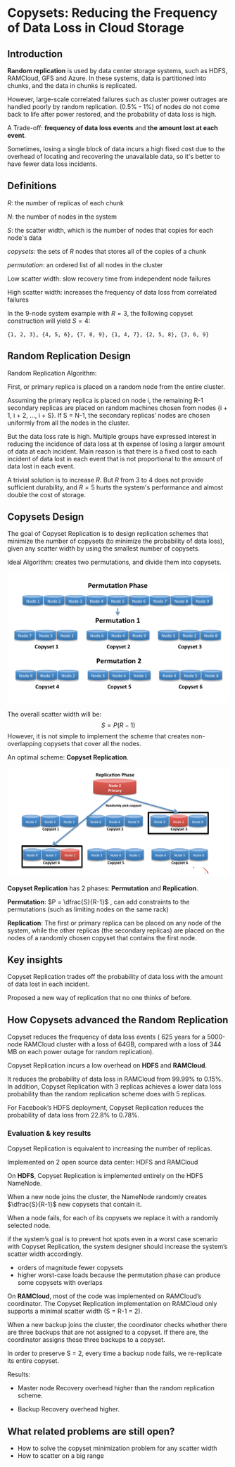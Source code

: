  

# Copysets: Reducing the Frequency of Data Loss in Cloud Storage



## Introduction

**Random replication** is used by data center storage systems, such as HDFS, RAMCloud, GFS and Azure. In these systems, data is partitioned into chunks, and the data in chunks is replicated. 

However, large-scale correlated failures such as cluster power outrages are handled poorly by random replication. (0.5% - 1%) of nodes do not come back to life after power restored, and the probability of data loss is high.  

A Trade-off:  **frequency of data loss events** and **the amount lost at each event**.

Sometimes, losing a single block of data incurs a high fixed cost due to the overhead of locating and recovering the unavailable data, so it's better to have fewer data loss incidents.



## Definitions

$R$: the number of replicas of each chunk

$N$: the number of nodes in the system

$S$: the scatter width, which is the number of nodes that copies for each node's data

$copysets$: the sets of $R$ nodes that stores all of the copies of a chunk

$permutation$: an ordered list of all nodes in the cluster



Low scatter width: slow recovery time from independent node failures

High scatter width: increases the frequency of data loss from correlated failures

 In the 9-node system example with $R = 3$, the following copyset construction will yield $S = 4$:

```
{1, 2, 3}, {4, 5, 6}, {7, 8, 9}, {1, 4, 7}, {2, 5, 8}, {3, 6, 9}
```



## Random Replication Design

Random Replication Algorithm:

First, or primary replica is placed on a random node from the entire cluster. 

Assuming the primary replica is placed on node i, the remaining R-1 secondary replicas are placed on random machines chosen from nodes {i + 1, i + 2, ..., i + S}. If S = N-1, the secondary replicas’ nodes are chosen uniformly from all the nodes in the cluster.

But the data loss rate is high. Multiple groups have expressed interest in reducing the incidence of data loss at th expense of losing a larger amount of data at each incident. Main reason is that there is a fixed cost to each incident of data lost in each event that is not proportional to the amount of data lost in each event. 

A trivial solution is to increase $R$. But $R$ from 3 to 4 does not provide sufficient durability, and $R = 5$ hurts the system's performance and almost double the cost of storage.



## Copysets Design

The goal of Copyset Replication is to design replication schemes that minimize the number of copysets (to minimize the probability of data loss), given any scatter width by using the smallest number of copysets. 

Ideal Algorithm: creates two permutations, and divide them into copysets.

![image-20211020205634730](./Copysets.assets/image-20211020205634730.png)

The overall scatter width will be:
$$
S = P(R-1)
$$
However, it is not simple to implement the scheme that creates non-overlapping copysets that cover all the nodes. 

An optimal scheme: **Copyset Replication**.

![image-20211020232854421](./Copysets.assets/image-20211020232854421.png)

**Copyset Replication** has 2 phases: **Permutation** and **Replication**.

**Permutation**: $P = \dfrac{S}{R-1}$ , can add constraints to the permutations (such as limiting nodes on the same rack)

**Replication**:  The first or primary replica can be placed on any node of the system, while the other replicas (the secondary replicas) are placed on the nodes of a randomly chosen copyset that contains the first node.



## Key insights

Copyset Replication trades off the probability of data loss with the amount of data lost in each incident.

Proposed a new way of replication that no one thinks of before.



## How Copysets advanced the Random Replication

Copyset reduces the frequency of data loss events ( 625 years  for  a 5000-node RAMCloud cluster with a loss of 64GB, compared with a loss of  344 MB on each power outage for random replication).

Copyset Replication incurs a low overhead on **HDFS** and **RAMCloud**. 

It reduces the probability of data loss in RAMCloud from 99.99% to 0.15%. In addition, Copyset Replication with 3 replicas achieves a lower data loss probability than the random replication scheme does with 5 replicas.

For Facebook’s HDFS deployment, Copyset Replication reduces the probability of data loss from 22.8% to 0.78%.



### Evaluation &  key results

Copyset Replication is equivalent to increasing the number of replicas.

Implemented on 2 open source data center: HDFS and RAMCloud



On **HDFS**, Copyset Replication is implemented entirely on the HDFS NameNode. 

When a new node joins the cluster, the NameNode randomly creates $\dfrac{S}{R-1}$ new copysets that contain it.

When a node fails, for each of its copysets we replace it with a randomly selected node. 

if the system’s goal is to prevent hot spots even in a worst case scenario with Copyset Replication,
the system designer should increase the system’s scatter width accordingly.

+ orders of magnitude fewer copysets
+ higher worst-case loads because the permutation phase can produce some copysets with overlaps 



On **RAMCloud**, most of the code was implemented on RAMCloud’s coordinator. The Copyset Replication implementation on RAMCloud only supports a minimal scatter width (S = R-1 = 2).  

When a new backup joins the cluster, the coordinator checks whether there are three backups that are not assigned to a copyset. If there are, the coordinator assigns these three backups to a copyset.

In order to preserve S = 2, every time a backup node fails, we re-replicate its entire copyset.

Results:

- Master node Recovery overhead higher than the random replication scheme.

- Backup Recovery overhead higher.

  

## What related problems are still open?

+ How to solve the copyset minimization problem for any scatter width
+ How to scatter on a big range
